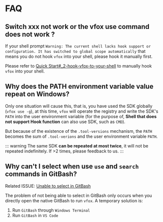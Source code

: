 # FAQ

## Switch xxx not work or the vfox use  command does not work ?

If your shell prompt `Warning: The current shell lacks hook support or configuration. It has switched to global scope
automatically` that means you do not hook `vfox` into your shell, please hook it manually first.

Please refer to [Quick Start#_2-hook-vfox-to-your-shell](./quick-start.md#_2-hook-vfox-to-your-shell) to manually hook `vfox` into your shell.

## Why does the PATH environment variable value repeat on Windows?

Only one situation will cause this, that is, you have used the SDK globally (`vfox use -g`), at this time, `vfox` will
operate the registry and write the SDK's `PATH` into the user environment variable (for the purpose of, **Shell that does not
support Hook function** can also use SDK, such as `CMD`).

But because of the existence of the `.tool-versions` mechanism, the `PATH` becomes the sum of `.tool-verions` and the user
environment variable `PATH`.

::: warning
The same SDK **can be repeated at most twice**, it will not be repeated indefinitely. If >2 times, please feedback to us.
:::

## Why can't I select when use `use` and `search` commands in GitBash?

Related ISSUE: [Unable to select in GitBash](https://github.com/version-fox/vfox/issues/98)

The problem of not being able to select in GitBash only occurs when you directly open the native GitBash to run `vfox`. A temporary solution is:
1. Run `GitBash` through `Windows Terminal`
2. Run `GitBash` in `VS Code`
